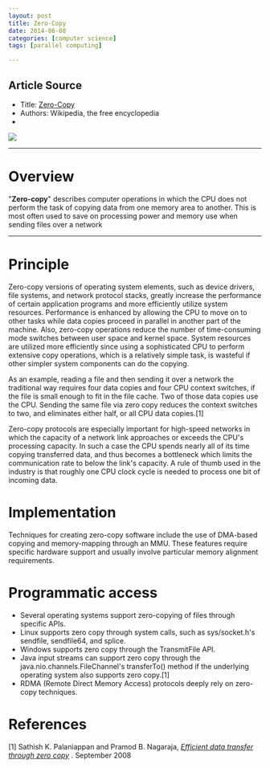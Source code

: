 ```yaml
---
layout: post
title: Zero-Copy
date: 2014-06-08
categories: [computer science]
tags: [parallel computing]

---
```


## Article Source
* Title: [Zero-Copy](http://en.wikipedia.org/wiki/Zero-copy)
* Authors:  Wikipedia, the free encyclopedia
* 
[![](http://sungsoo.github.com/images/rdma.png)](http://sungsoo.github.com/images/rdma.png)

---

# Overview

"**Zero-copy**" describes computer operations in which the CPU does not perform the task of copying data from one memory area to another. This is most often used to save on processing power and memory use when sending files over a network

---

# Principle

Zero-copy versions of operating system elements, such as device drivers, file systems, and network protocol stacks, greatly increase the performance of certain application programs and more efficiently utilize system resources. Performance is enhanced by allowing the CPU to move on to other tasks while data copies proceed in parallel in another part of the machine. Also, zero-copy operations reduce the number of time-consuming mode switches between user space and kernel space. System resources are utilized more efficiently since using a sophisticated CPU to perform extensive copy operations, which is a relatively simple task, is wasteful if other simpler system components can do the copying.

As an example, reading a file and then sending it over a network the traditional way requires four data copies and four CPU context switches, if the file is small enough to fit in the file cache. Two of those data copies use the CPU. Sending the same file via zero copy reduces the context switches to two, and eliminates either half, or all CPU data copies.[1]

Zero-copy protocols are especially important for high-speed networks in which the capacity of a network link approaches or exceeds the CPU's processing capacity. In such a case the CPU spends nearly all of its time copying transferred data, and thus becomes a bottleneck which limits the communication rate to below the link's capacity. A rule of thumb used in the industry is that roughly one CPU clock cycle is needed to process one bit of incoming data.

# Implementation

Techniques for creating zero-copy software include the use of DMA-based copying and memory-mapping through an MMU. These features require specific hardware support and usually involve particular memory alignment requirements.

# Programmatic access

* Several operating systems support zero-copying of files through specific APIs.
* Linux supports zero copy through system calls, such as sys/socket.h's sendfile, sendfile64, and splice.
* Windows supports zero copy through the TransmitFile API.
* Java input streams can support zero copy through the java.nio.channels.FileChannel's transferTo() method if the underlying operating system also supports zero copy.[1]
* RDMA (Remote Direct Memory Access) protocols deeply rely on zero-copy techniques.

# References

[1] Sathish K. Palaniappan and Pramod B. Nagaraja, [*Efficient data transfer through zero copy*](http://www.ibm.com/developerworks/library/j-zerocopy/index.html) . September 2008